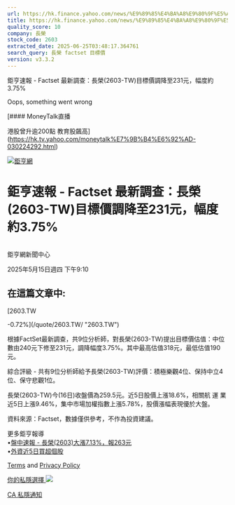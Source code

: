 ```yaml
---
url: https://hk.finance.yahoo.com/news/%E9%89%85%E4%BA%A8%E9%80%9F%E5%A0%B1-factset-%E6%9C%80%E6%96%B0%E8%AA%BF%E6%9F%A5-%E9%95%B7%E6%A6%AE-2603-041025763.html
title: https://hk.finance.yahoo.com/news/%E9%89%85%E4%BA%A8%E9%80%9F%E5%A0%B1-factset-%E6%9C%80%E6%96%B0%E8
quality_score: 10
company: 長榮
stock_code: 2603
extracted_date: 2025-06-25T03:48:17.364761
search_query: 長榮 factset 目標價
version: v3.3.2
---
```


鉅亨速報 - Factset 最新調查：長榮(2603-TW)目標價調降至231元，幅度約3.75% 


Oops, something went wrong

 

[#### MoneyTalk直播

港股曾升逾200點 教育股飆高](https://hk.tv.yahoo.com/moneytalk%E7%9B%B4%E6%92%AD-030224292.html)

[![鉅亨網](https://s.yimg.com/ny/api/res/1.2/UM5hrThmhlnSiBO4o4qlLg--/YXBwaWQ9aGlnaGxhbmRlcjt3PTE0NjtoPTQ4O2NmPXdlYnA-/https://s.yimg.com/os/creatr-uploaded-images/2020-01/147c7630-36ab-11ea-ae7c-5ee7a0016555)](http://www.cnyes.com/ "鉅亨網")

# 鉅亨速報 - Factset 最新調查：長榮(2603-TW)目標價調降至231元，幅度約3.75%

![](data:image/gif;base64,R0lGODlhAQABAIAAAAAAAP///ywAAAAAAQABAAACAUwAOw==)

鉅亨網新聞中心

2025年5月15日週四 下午9:10

## 在這篇文章中:

[2603.TW

-0.72%](/quote/2603.TW/ "2603.TW")

根據FactSet最新調查，共9位分析師，對長榮(2603-TW)提出目標價估值：中位數由240元下修至231元，調降幅度3.75%。其中最高估值318元，最低估值190元。

綜合評級 - 共有9位分析師給予長榮(2603-TW)評價：積極樂觀4位、保持中立4位、保守悲觀1位。

長榮(2603-TW)今(16日)收盤價為259.5元。近5日股價上漲18.6%，相關航 運 業近5日上漲9.46%，集中市場加權指數上漲5.78%，股價漲幅表現優於大盤。

資料來源：Factset，數據僅供參考，不作為投資建議。

更多鉅亨報導  
•[盤中速報 - 長榮(2603)大漲7.13%，報263元](https://news.cnyes.com/news/id/5982375?utm_source=yahoo&utm_medium=RSS&utm_campaign=relate)  
•[外資近5日買超個股](https://news.cnyes.com/news/id/5981969?utm_source=yahoo&utm_medium=RSS&utm_campaign=relate)

[Terms](https://guce.yahoo.com/terms?locale=zh-Hant-HK)  and [Privacy Policy](https://guce.yahoo.com/privacy-policy?locale=zh-Hant-HK)

[你的私隱選擇 ![](https://s.yimg.com/dv/static/siteApp/img/privacy-choice-control.png)](https://guce.yahoo.com/state-controls?locale=zh-Hant-HK&state=CA)

[CA 私隱通知](https://guce.yahoo.com/ca-notice?locale=zh-Hant-HK)